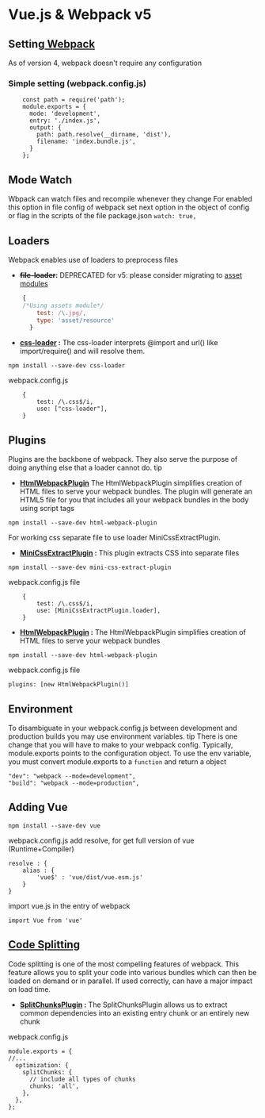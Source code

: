 # Vue.js & Webpack v5
##  Setting[ Webpack](https://webpack.js.org/concepts/configuration/ " Webpack")
As of version 4, webpack doesn't require any configuration
### Simple setting (webpack.config.js)
		const path = require('path');
		module.exports = {
		  mode: 'development',
		  entry: './index.js',
		  output: {
			path: path.resolve(__dirname, 'dist'),
			filename: 'index.bundle.js',
		  }
		};
## Mode Watch
Wbpack can watch files and recompile whenever they change
For enabled this option in file config of webpack set next option in the object of config or flag in the scripts of the file package.json
`watch: true,`
## Loaders
Webpack enables use of loaders to preprocess files
- **~~file-loader~~:** DEPRECATED for v5: please consider migrating to [asset modules](https://webpack.js.org/guides/asset-modules/ "asset modules")
```javascript
	{
	/*Using assets module*/
        test: /\.jpg/,
        type: 'asset/resource'
      }
```
- **[css-loader](https://webpack.js.org/loaders/css-loader/) :** The css-loader interprets @import and url() like import/require() and will resolve them.	
```
npm install --save-dev css-loader 
```
webpack.config.js
```
	{
		test: /\.css$/i,
		use: ["css-loader"],
	}
```
## Plugins
Plugins are the backbone of webpack. They also serve the purpose of doing anything else that a loader cannot do.
tip
- **[HtmlWebpackPlugin](https://github.com/jantimon/html-webpack-plugin#options)**
The HtmlWebpackPlugin simplifies creation of HTML files to serve your webpack bundles. The plugin will generate an HTML5 file for you that includes all your webpack bundles in the body using script tags
```
npm install --save-dev html-webpack-plugin
```
For working css separate file to use loader MiniCssExtractPlugin. 
- **[MiniCssExtractPlugin](https://webpack.js.org/plugins/mini-css-extract-plugin/) :** This plugin extracts CSS into separate files
```
npm install --save-dev mini-css-extract-plugin
```
webpack.config.js file
```
	{
		test: /\.css$/i,
		use: [MiniCssExtractPlugin.loader],
	}
```
- **[HtmlWebpackPlugin](https://webpack.js.org/plugins/html-webpack-plugin/) :** The HtmlWebpackPlugin simplifies creation of HTML files to serve your webpack bundles
```
npm install --save-dev html-webpack-plugin
```
webpack.config.js file
```
plugins: [new HtmlWebpackPlugin()]
```
## Environment
To disambiguate in your webpack.config.js between development and production builds you may use environment variables.
tip
There is one change that you will have to make to your webpack config. Typically, module.exports points to the configuration object. To use the env variable, you must convert module.exports to a ``function`` and return a object
```
"dev": "webpack --mode=development",
"build": "webpack --mode=production",
```
## Adding Vue
```
npm install --save-dev vue
```
webpack.config.js add resolve, for get full version of vue (Runtime+Compiler)
```
resolve : {
	alias : {
		'vue$' : 'vue/dist/vue.esm.js'
	}
}
```
import vue.js in the entry of webpack
```
import Vue from 'vue'
```
## [Code Splitting](https://webpack.js.org/guides/code-splitting/)
Code splitting is one of the most compelling features of webpack. This feature allows you to split your code into various bundles which can then be loaded on demand or in parallel.
If used correctly, can have a major impact on load time.

- **[SplitChunksPlugin](https://webpack.js.org/plugins/split-chunks-plugin/) :**
The SplitChunksPlugin allows us to extract common dependencies into an existing entry chunk or an entirely new chunk

webpack.config.js

```
module.exports = {
//...
  optimization: {
    splitChunks: {
      // include all types of chunks
      chunks: 'all',
    },
  },
};
```